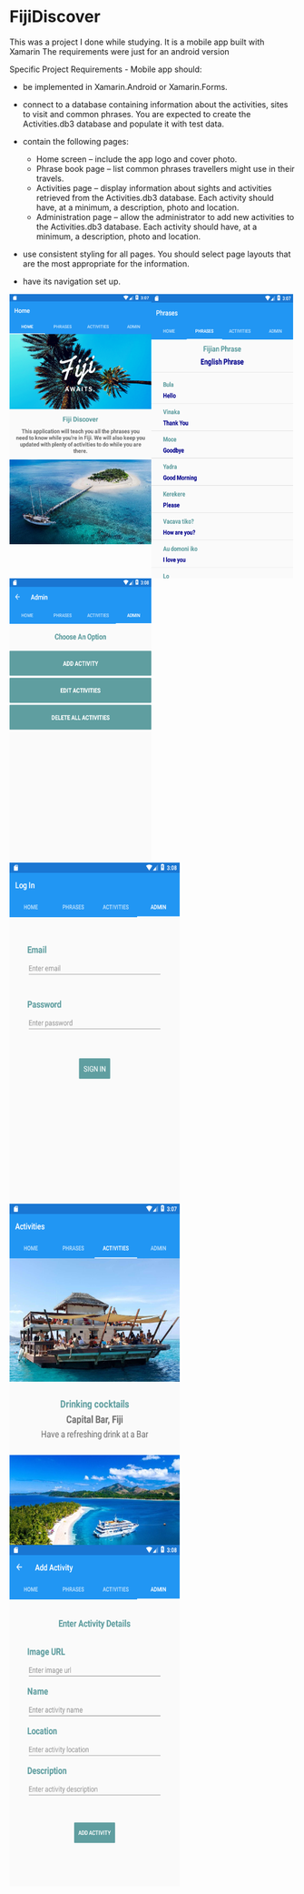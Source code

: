 # FijiDiscover

This was a project I done while studying. It is a mobile app built with Xamarin
The requirements were just for an android version

Specific Project Requirements - 
Mobile app should:
- be implemented in Xamarin.Android or Xamarin.Forms.
- connect to a database containing information about the activities, sites to visit and common phrases.
   You are expected to create the Activities.db3 database and populate it with test data.
- contain the following pages:
  - Home screen – include the app logo and cover photo. 
  - Phrase book page – list common phrases travellers might use in their travels.
  - Activities page – display information about sights and activities retrieved from the Activities.db3 database. 
    Each activity should have, at a minimum, a description, photo and location.
  - Administration page – allow the administrator to add new activities to the Activities.db3 database. 
    Each activity should have, at a minimum, a description, photo and location.
    
- use consistent styling for all pages. You should select page layouts that are the most appropriate for the information.
- have its navigation set up. 

<img align="left" src="Images/home.png" width="250" height="440">
<img align="left" src="Images/phrase.png" width="250" height="500">
<img align="left" src="Images/admin.png" width="250" height="500">
<img align="left" src="Images/login.png" width="300" height="600">
<img align="left" src="Images/activity.png" width="300" height="600">
<img align="left" src="Images/add activ.png" width="300" height="600">
